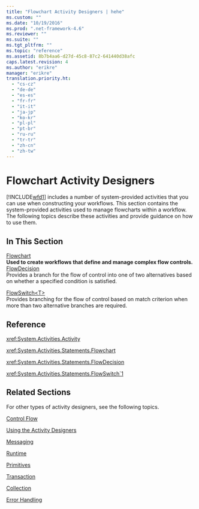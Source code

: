 ```yaml
---
title: "Flowchart Activity Designers | hehe"
ms.custom: ""
ms.date: "10/19/2016"
ms.prod: ".net-framework-4.6"
ms.reviewer: ""
ms.suite: ""
ms.tgt_pltfrm: ""
ms.topic: "reference"
ms.assetid: 8b7b4aa6-d27d-45c8-87c2-641440d38afc
caps.latest.revision: 4
ms.author: "erikre"
manager: "erikre"
translation.priority.ht: 
  - "cs-cz"
  - "de-de"
  - "es-es"
  - "fr-fr"
  - "it-it"
  - "ja-jp"
  - "ko-kr"
  - "pl-pl"
  - "pt-br"
  - "ru-ru"
  - "tr-tr"
  - "zh-cn"
  - "zh-tw"
---
```

# Flowchart Activity Designers
[!INCLUDE[wfd1](../workflow-designer/includes/wfd1_md.md)] includes a number of system-provided activities that you can use when constructing your workflows. This section contains the system-provided activities used to manage flowcharts within a workflow. The following topics describe these activities and provide guidance on how to use them.  
  
## In This Section  
 [Flowchart](../workflow-designer/flowchart-activity-designer.md)  
 **Used to create workflows that define and manage complex flow controls.**  [FlowDecision](../workflow-designer/flowdecision-activity-designer.md)  
 Provides a branch for the flow of control into one of two alternatives based on whether a specified condition is satisfied.  
  
 [FlowSwitch\<T>](../workflow-designer/flowswitch-t--activity-designer.md)  
 Provides branching for the flow of control based on match criterion when more than two alternative branches are required.  
  
## Reference  
 <xref:System.Activities.Activity>  
  
 <xref:System.Activities.Statements.Flowchart>  
  
 <xref:System.Activities.Statements.FlowDecision>  
  
 <xref:System.Activities.Statements.FlowSwitch`1>  
  
## Related Sections  
 For other types of activity designers, see the following topics.  
  
 [Control Flow](../workflow-designer/control-flow-activity-designers.md)  
  
 [Using the Activity Designers](../workflow-designer/using-the-activity-designers.md)  
  
 [Messaging](../workflow-designer/messaging-activity-designers.md)  
  
 [Runtime](../workflow-designer/runtime-activity-designers.md)  
  
 [Primitives](../workflow-designer/primitives-activity-designers.md)  
  
 [Transaction](../workflow-designer/transaction-activity-designers.md)  
  
 [Collection](../workflow-designer/collection-activity-designers.md)  
  
 [Error Handling](../workflow-designer/error-handling-activity-designers.md)